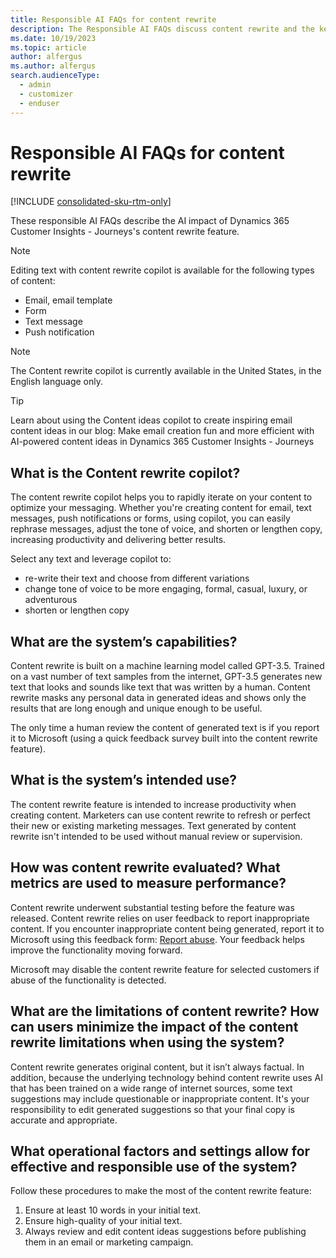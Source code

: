 ```yaml
---
title: Responsible AI FAQs for content rewrite
description: The Responsible AI FAQs discuss content rewrite and the key considerations for making use of this technology responsibly.
ms.date: 10/19/2023
ms.topic: article
author: alfergus
ms.author: alfergus
search.audienceType: 
  - admin
  - customizer
  - enduser
---
```


# Responsible AI FAQs for content rewrite

[!INCLUDE [consolidated-sku-rtm-only](./includes/consolidated-sku-rtm-only.md)]

These responsible AI FAQs describe the AI impact of Dynamics 365 Customer Insights - Journeys's content rewrite feature.

> [!NOTE]
> Editing text with content rewrite copilot is available for the following types of content:
> - Email, email template
> - Form
> - Text message
> - Push notification

> [!NOTE]
> The Content rewrite copilot is currently available in the United States, in the English language only.

> [!Tip]
> Learn about using the Content ideas copilot to create inspiring email content ideas in our blog: Make email creation fun and more efficient with AI-powered content ideas in Dynamics 365 Customer Insights - Journeys

## What is the Content rewrite copilot?

The content rewrite copilot helps you to rapidly iterate on your content to optimize your messaging. Whether you're creating content for email, text messages, push notifications or forms, using copilot, you can easily rephrase messages, adjust the tone of voice, and shorten or lengthen copy, increasing productivity and delivering better results.

Select any text and leverage copilot to:
- re-write their text and choose from different variations
- change tone of voice to be more engaging, formal, casual, luxury, or adventurous
- shorten or lengthen copy

## What are the system’s capabilities?

Content rewrite is built on a machine learning model called GPT-3.5. Trained on a vast number of text samples from the internet, GPT-3.5 generates new text that looks and sounds like text that was written by a human. Content rewrite masks any personal data in generated ideas and shows only the results that are long enough and unique enough to be useful.

The only time a human review the content of generated text is if you report it to Microsoft (using a quick feedback survey built into the content rewrite feature).

## What is the system’s intended use?

The content rewrite feature is intended to increase productivity when creating content. Marketers can use content rewrite to refresh or perfect their new or existing marketing messages. Text generated by content rewrite isn't intended to be used without manual review or supervision.

## How was content rewrite evaluated? What metrics are used to measure performance?

Content rewrite underwent substantial testing before the feature was released. Content rewrite relies on user feedback to report inappropriate content. If you encounter inappropriate content being generated, report it to Microsoft using this feedback form: [Report abuse](https://msrc.microsoft.com/report/abuse?ThreatType=URL&IncidentType=Responsible%20AI&SourceUrl=https://dynamics.microsoft.com/marketing/overview/). Your feedback helps improve the functionality moving forward.

Microsoft may disable the content rewrite feature for selected customers if abuse of the functionality is detected.

## What are the limitations of content rewrite? How can users minimize the impact of the content rewrite limitations when using the system?

Content rewrite generates original content, but it isn’t always factual. In addition, because the underlying technology behind content rewrite uses AI that has been trained on a wide range of internet sources, some text suggestions may include questionable or inappropriate content. It's your responsibility to edit generated suggestions so that your final copy is accurate and appropriate.

## What operational factors and settings allow for effective and responsible use of the system?

Follow these procedures to make the most of the content rewrite feature:
1. Ensure at least 10 words in your initial text.
1. Ensure high-quality of your initial text.
1. Always review and edit content ideas suggestions before publishing them in an email or marketing campaign.
